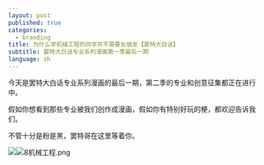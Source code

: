 ```yaml
---
layout: post
published: true
categories:
  - branding
title: 为什么学机械工程的同学并不需要女朋友【罢特大白话】
subtitle: 罢特大白话专业系列漫画第一季最后一期
language: zh
---
```

今天是罢特大白话专业系列漫画的最后一期，第二季的专业和创意征集都正在进行中。

假如你想看到那些专业被我们创作成漫画，假如你有特别好玩的梗，都欢迎告诉我们。

不管十分是粉是黑，罢特哥在这里等着你。

![]({{site.baseurl}}/image/8%E6%9C%BA%E6%A2%B0%E5%B7%A5%E7%A8%8B.png)![8机械工程.png]({{site.baseurl}}/image/8机械工程.png)
